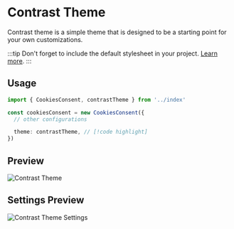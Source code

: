 # Contrast Theme

Contrast theme is a simple theme that is designed to be a starting point for your own customizations.

:::tip
Don't forget to include the default stylesheet in your project. [Learn more](../guide/getting-started.md#linking-styles).
:::

## Usage

```typescript
import { CookiesConsent, contrastTheme } from '../index'

const cookiesConsent = new CookiesConsent({
  // other configurations

  theme: contrastTheme, // [!code highlight]
})
```

## Preview

![Contrast Theme](/themes/cc-theme-contrast.jpeg)

## Settings Preview

![Contrast Theme Settings](/themes/cc-theme-contrast-settings.jpeg)
